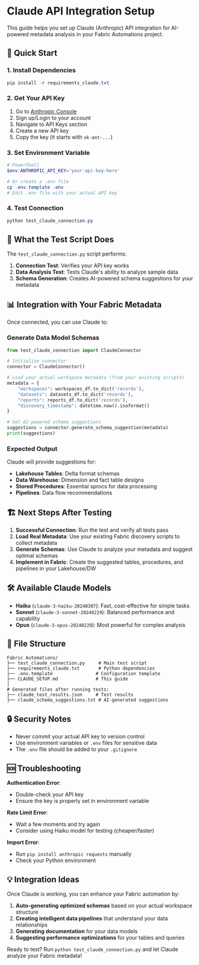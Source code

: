 # Claude API Integration Setup

This guide helps you set up Claude (Anthropic) API integration for AI-powered metadata analysis in your Fabric Automations project.

## 🚀 Quick Start

### 1. Install Dependencies
```powershell
pip install -r requirements_claude.txt
```

### 2. Get Your API Key
1. Go to [Anthropic Console](https://console.anthropic.com/)
2. Sign up/Login to your account
3. Navigate to API Keys section
4. Create a new API key
5. Copy the key (it starts with `sk-ant-...`)

### 3. Set Environment Variable
```powershell
# PowerShell
$env:ANTHROPIC_API_KEY='your-api-key-here'

# Or create a .env file
cp .env.template .env
# Edit .env file with your actual API key
```

### 4. Test Connection
```powershell
python test_claude_connection.py
```

## 🧪 What the Test Script Does

The `test_claude_connection.py` script performs:

1. **Connection Test**: Verifies your API key works
2. **Data Analysis Test**: Tests Claude's ability to analyze sample data
3. **Schema Generation**: Creates AI-powered schema suggestions for your metadata

## 📊 Integration with Your Fabric Metadata

Once connected, you can use Claude to:

### Generate Data Model Schemas
```python
from test_claude_connection import ClaudeConnector

# Initialize connector
connector = ClaudeConnector()

# Load your actual workspace metadata (from your existing scripts)
metadata = {
    "workspaces": workspaces_df.to_dict('records'),
    "datasets": datasets_df.to_dict('records'),
    "reports": reports_df.to_dict('records'),
    "discovery_timestamp": datetime.now().isoformat()
}

# Get AI-powered schema suggestions
suggestions = connector.generate_schema_suggestion(metadata)
print(suggestions)
```

### Expected Output
Claude will provide suggestions for:
- **Lakehouse Tables**: Delta format schemas
- **Data Warehouse**: Dimension and fact table designs  
- **Stored Procedures**: Essential sprocs for data processing
- **Pipelines**: Data flow recommendations

## 🏗️ Next Steps After Testing

1. **Successful Connection**: Run the test and verify all tests pass
2. **Load Real Metadata**: Use your existing Fabric discovery scripts to collect metadata
3. **Generate Schemas**: Use Claude to analyze your metadata and suggest optimal schemas
4. **Implement in Fabric**: Create the suggested tables, procedures, and pipelines in your Lakehouse/DW

## 🛠️ Available Claude Models

- **Haiku** (`claude-3-haiku-20240307`): Fast, cost-effective for simple tasks
- **Sonnet** (`claude-3-sonnet-20240229`): Balanced performance and capability
- **Opus** (`claude-3-opus-20240229`): Most powerful for complex analysis

## 📝 File Structure

```
Fabric Automations/
├── test_claude_connection.py     # Main test script
├── requirements_claude.txt       # Python dependencies
├── .env.template                # Configuration template
├── CLAUDE_SETUP.md              # This guide
│
# Generated files after running tests:
├── claude_test_results.json     # Test results
├── claude_schema_suggestions.txt # AI-generated suggestions
```

## 🔒 Security Notes

- Never commit your actual API key to version control
- Use environment variables or `.env` files for sensitive data
- The `.env` file should be added to your `.gitignore`

## 🆘 Troubleshooting

**Authentication Error**: 
- Double-check your API key
- Ensure the key is properly set in environment variable

**Rate Limit Error**:
- Wait a few moments and try again
- Consider using Haiku model for testing (cheaper/faster)

**Import Error**:
- Run `pip install anthropic requests` manually
- Check your Python environment

## 💡 Integration Ideas

Once Claude is working, you can enhance your Fabric automation by:

1. **Auto-generating optimized schemas** based on your actual workspace structure
2. **Creating intelligent data pipelines** that understand your data relationships  
3. **Generating documentation** for your data models
4. **Suggesting performance optimizations** for your tables and queries

Ready to test? Run `python test_claude_connection.py` and let Claude analyze your Fabric metadata!